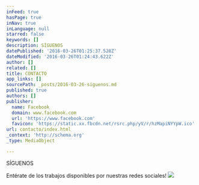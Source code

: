 ```yaml
---
inFeed: true
hasPage: true
inNav: true
inLanguage: null
starred: false
keywords: []
description: SÍGUENOS
datePublished: '2016-03-26T01:25:37.528Z'
dateModified: '2016-03-26T01:24:43.622Z'
author: []
related: []
title: CONTACTO
app_links: []
sourcePath: _posts/2016-03-26-siguenos.md
published: true
authors: []
publisher:
  name: Facebook
  domain: www.facebook.com
  url: 'https://www.facebook.com'
  favicon: 'https://static.xx.fbcdn.net/rsrc.php/yV/r/hzMapiNYYpW.ico'
url: contacto/index.html
_context: 'http://schema.org'
_type: MediaObject

---
```

SÍGUENOS

Entérate de los trabajos disponibles por nuestras redes sociales!
![](https://s3-us-west-2.amazonaws.com/the-grid-img/p/cf3bb9160875839d2a1a4ea89fbe03eb287fe74a.png)